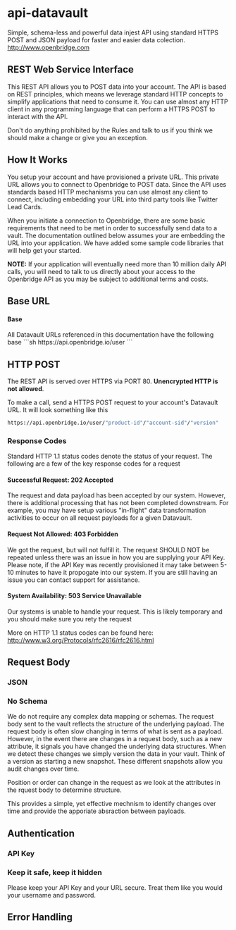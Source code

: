 api-datavault
=============

Simple, schema-less and powerful data injest API using standard HTTPS POST and JSON payload for faster and easier data colection. http://www.openbridge.com

<h2>REST Web Service Interface</h2>

This REST API allows you to POST data into your account. The API is based on REST principles, which means we leverage standard HTTP concepts to simplify applications that need to consume it. You can use almost any HTTP client in any programming language that can perform a HTTPS POST to interact with the API. 

Don't do anything prohibited by the Rules and talk to us if you think we should make a change or give you an exception.

<h2>How It Works</h2>

You setup your account and have provisioned a private URL. This private URL allows you to connect to Openbridge to POST data. Since the API uses standards based HTTP mechanisms you can use almost any client to connect, including embedding your URL into third party tools like Twitter Lead Cards.

When you initiate a connection to Openbridge, there are some basic requirements that need to be met in order to successfully send data to a vault. The documentation outlined below assumes your are embedding the URL into your application.  We have added some sample code libraries that will help get your started.

<b>NOTE:</b> If your application will eventually need more than 10 million daily API calls, you will need to talk to us directly about your access to the Openbridge API as you may be subject to additional terms and costs. 

<h2>Base URL</h2>

<h4>Base</h4>
All Datavault URLs referenced in this documentation have the following base
```sh
https://api.openbridge.io/user
```
<h2>HTTP POST</h2>
The REST API is served over HTTPS via PORT 80. <b>Unencrypted HTTP is not allowed</b>.

To make a call, send a HTTPS POST request to your account's Datavault URL. It will look something like this

```sh
https://api.openbridge.io/user/"product-id"/"account-sid"/"version"
```
<h3>Response Codes</h3>
Standard HTTP 1.1 status codes denote the status of your request. The following are a few of the key response codes for a request

<h4>Successful Request: 202 Accepted</h4>
The request and data payload has been accepted by our system. However, there is additional processing that has not been completed downstream. For example, you may have setup various "in-flight" data transformation activities to occur on all request payloads for a given Datavault. 


<h4>Request Not Allowed: 403 Forbidden</h4>
We got the request, but will not fulfill it. The request SHOULD NOT be repeated unless there was an issue in how you are supplying your API Key. Please note, if the API Key was recently provisioned it may take between 5-10 minutes to have it propogate into our system. If you are still having an issue you can contact support for assistance.

<h4>System Availability: 503 Service Unavailable</h4>
Our systems is unable to handle your request. This is likely temporary and you should make sure you rety the request

More on HTTP 1.1 status codes can be found here: http://www.w3.org/Protocols/rfc2616/rfc2616.html

<h2>Request Body</h2>

<h3>JSON</h3>

<h3>No Schema</h3>
We do not require any complex data mapping or schemas. The request body sent to the vault reflects the structure of the underlying payload. The request body is often slow changing in terms of what is sent as a payload. However, in the event there are changes in a request body, such as a new attribute, it signals you have changed the underlying data structures. When we detect these changes we simply version the data in your vault. Think of a version as starting a new snapshot. These different snapshots allow you audit changes over time.

Position or order can change in the request as we look at the attributes in the rquest body to determine structure.

This provides a simple, yet effective mechnism to identify changes over time and provide the apporiate absraction between payloads.

<h2>Authentication</h2>

<h3>API Key</h3>

<h3>Keep it safe, keep it hidden</h3>

Please keep your API Key and your URL secure. Treat them like you would your username and password. 

<h2>Error Handling</h2>






